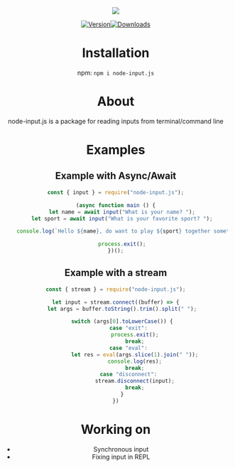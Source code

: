 <div align="center"><p><a href="https://nodei.co/npm/node-input.js/"><img src="https://nodei.co/npm/node-input.js.png?downloads=true&stars=true"></a></p><p><a href="https://www.npmjs.com/package/node-input.js"><img src="https://img.shields.io/npm/v/node-input.js.svg?maxAge=3600" alt="Version"></a><a href="https://www.npmjs.com/package/node-input.js"><img src="https://img.shields.io/npm/dt/node-input.js.svg?maxAge=3600" alt="Downloads"></a></p><p>

# Installation
npm: `npm i node-input.js`

# About
node-input.js is a package for reading inputs from terminal/command line

# Examples 
## Example with Async/Await
```js
const { input } = require("node-input.js");

(async function main () {
    let name = await input("What is your name? ");
    let sport = await input("What is your favorite sport? ");

    console.log(`Hello ${name}, do want to play ${sport} together sometime?`);

    process.exit();
})();
```
## Example with a stream
```js
const { stream } = require("node-input.js");

let input = stream.connect((buffer) => {
    let args = buffer.toString().trim().split(" ");

    switch (args[0].toLowerCase()) {
        case "exit":
            process.exit();
            break;
        case "eval":
            let res = eval(args.slice(1).join(" "));
            console.log(res);
            break;
        case "disconnect":
            stream.disconnect(input);
            break;
    }
})
```

# Working on
- Synchronous input
- Fixing input in REPL
